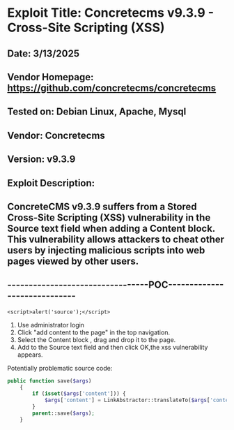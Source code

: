 # Exploit Title: Concretecms v9.3.9 - Cross-Site Scripting (XSS)
## Date: 3/13/2025
## Vendor Homepage: https://github.com/concretecms/concretecms
## Tested on: Debian Linux, Apache, Mysql
## Vendor: Concretecms
## Version: v9.3.9
## Exploit Description:
## ConcreteCMS v9.3.9 suffers from a Stored Cross-Site Scripting (XSS) vulnerability in the Source text field when adding a Content block. This vulnerability allows attackers to cheat other users by injecting malicious scripts into web pages viewed by other users.

## ---------------------------------POC-----------------------------

```
<script>alert('source');</script>
```

1. Use administrator login
2. Click "add content to the page" in the top navigation.
3. Select the Content block , drag and drop it to the page.
4. Add <script>alert('...');</script> to the Source text field and then click OK,the xss vulnerability appears.

Potentially problematic source code:
```php
public function save($args)
    {
        if (isset($args['content'])) {
            $args['content'] = LinkAbstractor::translateTo($args['content']);
        }
        parent::save($args);
    }
```